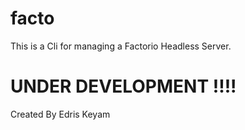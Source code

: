
# facto
This is a Cli for managing a Factorio Headless Server.


# UNDER DEVELOPMENT !!!!
Created By Edris Keyam



